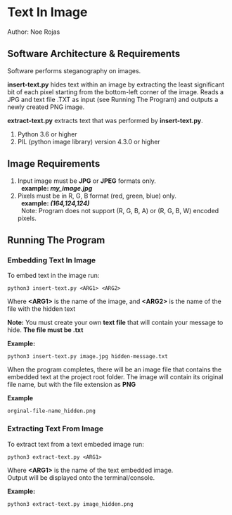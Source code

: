 # Text In Image
Author: Noe Rojas

## Software Architecture & Requirements
Software performs steganography on images.

**insert-text.py** hides text within an image by extracting the least significant bit of each pixel starting from the bottom-left corner of the image. Reads a JPG and text file .TXT as input (see Running The Program) and outputs a newly created PNG image.<br>

**extract-text.py** extracts text that was performed by **insert-text.py**. <br>

1. Python 3.6 or higher
2. PIL (python image library) version 4.3.0 or higher
## Image Requirements
1. Input image must be **JPG** or **JPEG** formats only.<br>
  &nbsp;&nbsp;**example: *my_image.jpg***
2. Pixels must be in R, G, B format (red, green, blue) only.<br>
&nbsp;&nbsp;**example: *(164,124,124)***<br>
&nbsp;&nbsp;Note: Program does not support (R, G, B, A) or (R, G, B, W) encoded pixels.

## Running The Program
### Embedding Text In Image
To embed text in the image run: <br>

```
python3 insert-text.py <ARG1> <ARG2>
```
Where **&lt;ARG1&gt;** is the name of the image, and **&lt;ARG2&gt;** is the name of the file with the hidden text <br>

**Note:** You must create your own **text file** that will contain your message to hide. **The file must be .txt**

**Example:**
```
python3 insert-text.py image.jpg hidden-message.txt
```

When the program completes, there will be an image file that contains the embedded text at the project root folder. The image will contain its original file name, but with the file extension as **PNG**

**Example**
```
orginal-file-name_hidden.png
```

### Extracting Text From Image
To extract text from a text embeded image run:
```
python3 extract-text.py <ARG1>
```
Where **&lt;ARG1&gt;** is the name of the text embedded image. <br>
Output will be displayed onto the terminal/console.

**Example:**
```
python3 extract-text.py image_hidden.png
```
